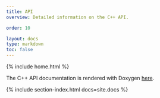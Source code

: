 ```yaml
---
title: API
overview: Detailed information on the C++ API.

order: 10

layout: docs
type: markdown
toc: false
---
```

{% include home.html %}

The C++ API documentation is rendered with Doxygen [here]({{home}}/doxygen).

{% include section-index.html docs=site.docs %}
